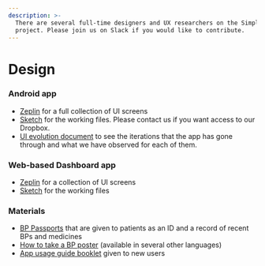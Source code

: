 ```yaml
---
description: >-
  There are several full-time designers and UX researchers on the Simple
  project. Please join us on Slack if you would like to contribute.
---
```


# Design

### Android app

* [Zeplin](https://app.zeplin.io/project/5b9a49113dbe7958c1d3fde6) for a full collection of UI screens
* [Sketch](https://www.dropbox.com/sh/pfpvp0cxw0ukx0z/AAD_tbUTkDF2a3AxIG7l9fqGa?dl=0) for the working files. Please contact us if you want access to our Dropbox.
* [UI evolution document](https://docs.google.com/document/d/1z-BCFZ7fpAUvAd55mIiPJBQBLQ9UusU-rrwmvhu0CMg/edit?usp=sharing) to see the iterations that the app has gone through and what we have observed for each of them.

### Web-based Dashboard app

* [Zeplin](https://scene.zeplin.io/project/5ce85a735f66941e1fda8d5a) for a collection of UI screens
* [Sketch](https://www.dropbox.com/s/n883xi53ix1b2od/Dashboard%20UI%20v1.0.sketch?dl=0) for the working files

### Materials

* [BP Passports](https://www.dropbox.com/s/k95pspwvh8vikx4/BP%20Passport%20Punjabi%20v10%20%E2%80%94%20Sample.pdf?dl=0) that are given to patients as an ID and a record of recent BPs and medicines
* [How to take a BP poster](https://www.dropbox.com/s/vwi7k8gvnuf90xy/Blood-Pressure-Measurement-Checklist-007-CC0.pdf?dl=0) \(available in several other languages\)
* [App usage guide booklet](https://www.dropbox.com/s/8buicih4em2qjcg/Simple%20App%20Guide%20v1.2.pdf?dl=0) given to new users

